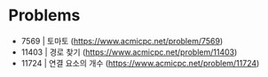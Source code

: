 # Problems

- 7569 | 토마토 (https://www.acmicpc.net/problem/7569)
- 11403 | 경로 찾기 (https://www.acmicpc.net/problem/11403)
- 11724 | 연결 요소의 개수 (https://www.acmicpc.net/problem/11724)